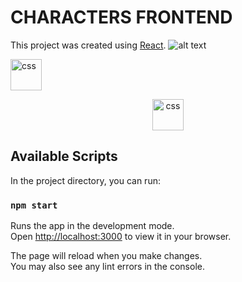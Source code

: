 # CHARACTERS FRONTEND 

This project was created using  [React](https://github.com/facebook/create-react-app).
![alt text](http://url/to/img.png)


<img src="https://cdn-icons-png.flaticon.com/512/732/732190.png" width="50" title="css">

<p align="center">
  <img src="https://cdn-icons-png.flaticon.com/512/732/732190.png" width="50" title="css">
</p>

## Available Scripts

In the project directory, you can run:

### `npm start`

Runs the app in the development mode.\
Open [http://localhost:3000](http://localhost:3000) to view it in your browser.

The page will reload when you make changes.\
You may also see any lint errors in the console.
